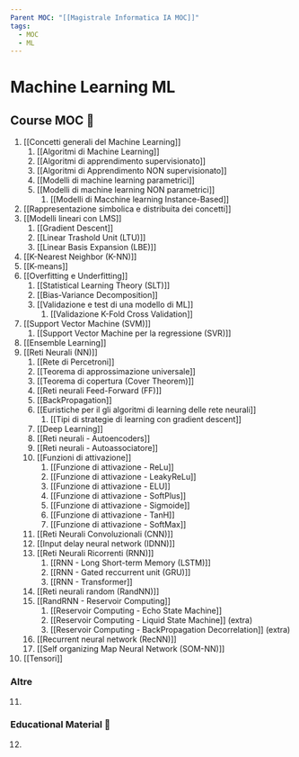 ```yaml
---
Parent MOC: "[[Magistrale Informatica IA MOC]]"
tags:
  - MOC
  - ML
---
```

# Machine Learning ML

## Course MOC  📒
1. [[Concetti generali del Machine Learning]]
	1. [[Algoritmi di Machine Learning]]
	2. [[Algoritmi di apprendimento supervisionato]]
	3. [[Algoritmi di Apprendimento NON supervisionato]]
	4. [[Modelli di machine learning parametrici]]
	5. [[Modelli di machine learning NON parametrici]]
		1. [[Modelli di Macchine learning Instance-Based]]
2. [[Rappresentazione simbolica e distribuita dei concetti]]
3. [[Modelli lineari con LMS]]
	1. [[Gradient Descent]]
	2. [[Linear Trashold Unit (LTU)]]
	3. [[Linear Basis Expansion (LBE)]]
4. [[K-Nearest Neighbor (K-NN)]]
5. [[K-means]]
6. [[Overfitting e Underfitting]]
	1. [[Statistical Learning Theory (SLT)]]
	2. [[Bias-Variance Decomposition]]
	3. [[Validazione e test di una modello di ML]]
		1. [[Validazione K-Fold Cross Validation]]
7. [[Support Vector Machine (SVM)]]
	1. [[Support Vector Machine per la regressione (SVR)]]
8. [[Ensemble Learning]]
9. [[Reti Neurali (NN)]]
	1. [[Rete di Percetroni]]
	2. [[Teorema di approssimazione universale]]
	3. [[Teorema di copertura (Cover Theorem)]]
	4. [[Reti neurali Feed-Forward (FF)]]
	5. [[BackPropagation]]
	6. [[Euristiche per il gli algoritmi di learning delle rete neurali]]
		1. [[Tipi di strategie di learning con gradient descent]]
	7. [[Deep Learning]]
	8. [[Reti neurali - Autoencoders]]
	9. [[Reti neurali - Autoassociatore]]
	10. [[Funzioni di attivazione]]
		1. [[Funzione di attivazione - ReLu]]
		2. [[Funzione di attivazione - LeakyReLu]]
		3. [[Funzione di attivazione - ELU]]
		4. [[Funzione di attivazione - SoftPlus]]
		5. [[Funzione di attivazione - Sigmoide]]
		6. [[Funzione di attivazione - TanH]]
		7. [[Funzione di attivazione - SoftMax]]
	11. [[Reti Neurali Convoluzionali (CNN)]]
	12. [[Input delay neural network (IDNN)]]
	13. [[Reti Neurali Ricorrenti (RNN)]]
		1. [[RNN - Long Short-term Memory (LSTM)]]
		2. [[RNN - Gated reccurrent unit (GRU)]] 
		3. [[RNN - Transformer]] 
	14. [[Reti neurali random (RandNN)]]
	15. [[RandRNN - Reservoir Computing]] 
		1. [[Reservoir Computing - Echo State Machine]] 
		2. [[Reservoir Computing - Liquid State Machine]] (extra)
		3. [[Reservoir Computing - BackPropagation Decorrelation]] (extra)
	16. [[Recurrent neural network (RecNN)]]
	17. [[Self organizing Map  Neural Network (SOM-NN)]]
10. [[Tensori]]

### Altre 
11. 
### Educational Material 🧱
12. 




